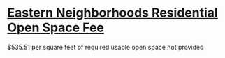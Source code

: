 # [Eastern Neighborhoods Residential Open Space Fee](http://library.amlegal.com/nxt/gateway.dll/California/planning/article4developmentimpactfeesandprojectr?f=templates$fn=default.htm$3.0$vid=amlegal:sanfrancisco_ca$anc=JD_427)

$535.51 per square feet of required
usable open space not provided
